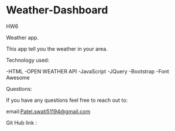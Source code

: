 # Weather-Dashboard
HW6


Weather app.

This app tell you the weather in your area.

Technology used:

-HTML
-OPEN WEATHER API
-JavaScript
-JQuery
-Bootstrap
-Font Awesome


Questions:

If you have any questions feel free to reach out to: 

email:Patel.swati51194@gmail.com

Git Hub link :